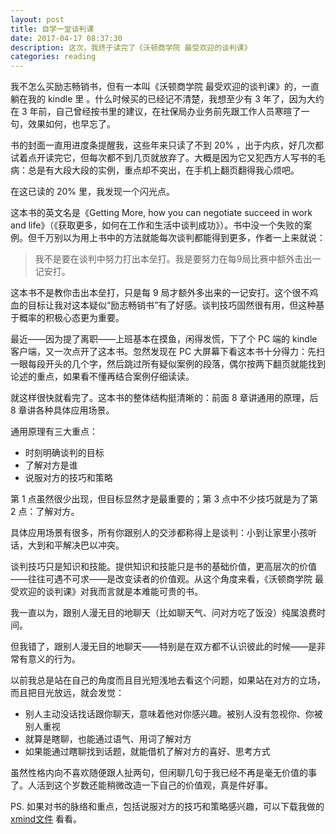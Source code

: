 ```yaml
---
layout: post
title: 自学一堂谈判课
date: 2017-04-17 08:37:30
description: 这次，我终于读完了《沃顿商学院 最受欢迎的谈判课》
categories: reading
---
```

我不怎么买励志畅销书，但有一本叫《沃顿商学院 最受欢迎的谈判课》的，一直躺在我的 kindle 里
。什么时候买的已经记不清楚，我想至少有 3 年了，因为大约在 3 年前，自己曾经按书里的建议，在社保局办业务前先跟工作人员寒暄了一句，效果如何，也早忘了。

书的封面一直用进度条提醒我，这些年来只读了不到 20% ，出于内疚，好几次都试着点开读完它，但每次都不到几页就放弃了。大概是因为它又犯西方人写书的毛病：总是有大段大段的实例，重点却不突出，在手机上翻页翻得我心烦吧。

在这已读的 20% 里，我发现一个闪光点。

这本书的英文名是《Getting More, how you can negotiate succeed in work and life》（《获取更多，如何在工作和生活中谈判成功》）。书中没一个失败的案例。但千万别以为用上书中的方法就能每次谈判都能得到更多，作者一上来就说：

> 我不是要在谈判中努力打出本垒打。我是要努力在每9局比赛中额外击出一记安打。

这本书不是教你击出本垒打，只是每 9 局才额外多出来的一记安打。这个很不鸡血的目标让我对这本疑似“励志畅销书”有了好感。谈判技巧固然很有用，但这种基于概率的积极心态更为重要。

最近——因为提了离职——上班基本在摸鱼，闲得发慌，下了个 PC 端的 kindle 客户端，又一次点开了这本书。忽然发现在 PC 大屏幕下看这本书十分得力：先扫一眼每段开头的几个字，然后跳过所有疑似案例的段落，偶尔按两下翻页就能找到论述的重点，如果看不懂再结合案例仔细读读。

就这样很快就看完了。这本书的整体结构挺清晰的：前面 8 章讲通用的原理，后 8 章讲各种具体应用场景。

通用原理有三大重点：

- 时刻明确谈判的目标
- 了解对方是谁
- 说服对方的技巧和策略

第 1 点虽然很少出现，但目标显然才是最重要的；第 3 点中不少技巧就是为了第 2 点：了解对方。

具体应用场景有很多，所有你跟别人的交涉都称得上是谈判：小到让家里小孩听话，大到和平解决巴以冲突。

谈判技巧只是知识和技能。提供知识和技能只是书的基础价值，更高层次的价值——往往可遇不可求——是改变读者的价值观。从这个角度来看，《沃顿商学院 最受欢迎的谈判课》对我而言就是本难能可贵的书。

我一直以为，跟别人漫无目的地聊天（比如聊天气、问对方吃了饭没）纯属浪费时间。

但我错了，跟别人漫无目的地聊天——特别是在双方都不认识彼此的时候——是非常有意义的行为。

以前我总是站在自己的角度而且目光短浅地去看这个问题，如果站在对方的立场，而且把目光放远，就会发觉：

- 别人主动没话找话跟你聊天，意味着他对你感兴趣。被别人没有忽视你、你被别人重视
- 就算是瞎聊，也能通过语气、用词了解对方
- 如果能通过瞎聊找到话题，就能借机了解对方的喜好、思考方式

虽然性格内向不喜欢随便跟人扯两句，但闲聊几句于我已经不再是毫无价值的事了。人活到这个岁数还能稍微改造一下自己的价值观，真是件好事。

PS. 如果对书的脉络和重点，包括说服对方的技巧和策略感兴趣，可以下载我做的 [xmind文件](https://github.com/yiyizym/xmind/blob/master/谈判课.xmind) 看看。